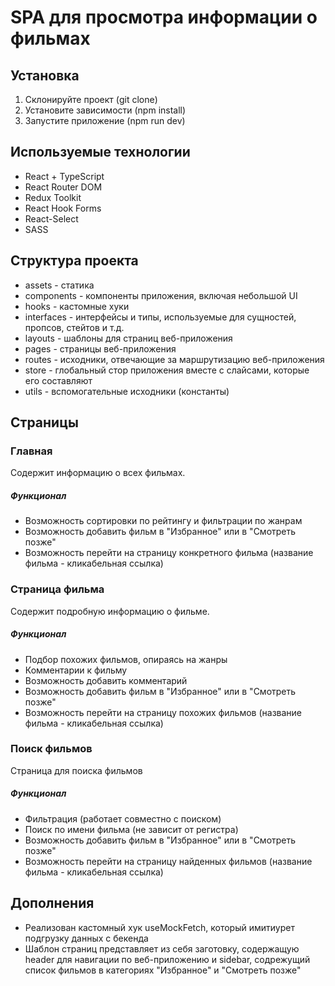 # SPA для просмотра информации о фильмах
## Установка
1. Склонируйте проект (git clone)
2. Установите зависимости (npm install)
3. Запустите приложение (npm run dev)
## Используемые технологии
- React + TypeScript
- React Router DOM
- Redux Toolkit
- React Hook Forms
- React-Select
- SASS
## Структура проекта
- assets - статика
- components - компоненты приложения, включая небольшой UI
- hooks - кастомные хуки
- interfaces - интерфейсы и типы, используемые для сущностей, пропсов, стейтов и т.д.
- layouts - шаблоны для страниц веб-приложения
- pages - страницы веб-приложения 
- routes - исходники, отвечающие за маршрутизацию веб-приложения
- store - глобальный стор приложения вместе с слайсами, которые его составляют
- utils - вспомогательные исходники (константы)
## Страницы
### Главная
Содержит информацию о всех фильмах. 
##### Функционал
- Возможность сортировки по рейтингу и фильтрации по жанрам
- Возможность добавить фильм в "Избранное" или в "Смотреть позже"
- Возможность перейти на страницу конкретного фильма (название фильма - кликабельная ссылка)
### Страница фильма
Содержит подробную информацию о фильме. 
##### Функционал
- Подбор похожих фильмов, опираясь на жанры
- Комментарии к фильму
- Возможность добавить комментарий
- Возможность добавить фильм в "Избранное" или в "Смотреть позже"
- Возможность перейти на страницу похожих фильмов (название фильма - кликабельная ссылка)
### Поиск фильмов
Страница для поиска фильмов
##### Функционал
- Фильтрация (работает совместно с поиском)
- Поиск по имени фильма (не зависит от регистра)
- Возможность добавить фильм в "Избранное" или в "Смотреть позже"
- Возможность перейти на страницу найденных фильмов (название фильма - кликабельная ссылка)

## Дополнения
- Реализован кастомный хук useMockFetch, который имитиурет подгрузку данных с бекенда
- Шаблон страниц представляет из себя заготовку, содержащую header для навигации по веб-приложению и sidebar, содрежущий список фильмов в категориях "Избранное" и "Смотреть позже"


